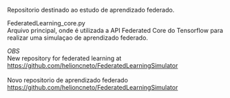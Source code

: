 Repositorio destinado ao estudo de aprendizado federado.

FederatedLearning_core.py \
Arquivo principal, onde é utilizada a API Federated Core do Tensorflow para realizar uma simulaçao de aprendizado federado.

*OBS* \
New repository for federated learning at \
https://github.com/helioncneto/FederatedLearningSimulator
\
\
Novo repositorio de aprendizado federado \
https://github.com/helioncneto/FederatedLearningSimulator

